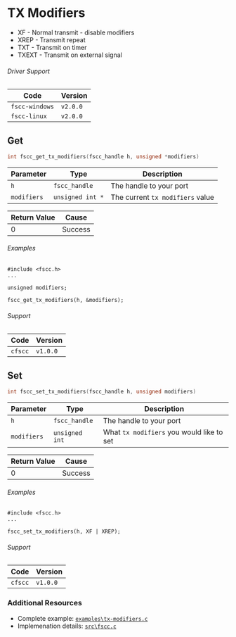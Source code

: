 # TX Modifiers

- XF - Normal transmit - disable modifiers
- XREP - Transmit repeat
- TXT - Transmit on timer
- TXEXT - Transmit on external signal

###### Driver Support
| Code           | Version
| -------------- | --------
| `fscc-windows` | `v2.0.0` 
| `fscc-linux`   | `v2.0.0` 

## Get
```c
int fscc_get_tx_modifiers(fscc_handle h, unsigned *modifiers)
```

| Parameter   | Type             | Description
| ----------- | ---------------- | -----------------------
| `h`         | `fscc_handle`    | The handle to your port
| `modifiers` | `unsigned int *` | The current `tx modifiers` value

| Return Value | Cause
| ------------ | ------------------------------------------------------------------
| 0            | Success

###### Examples
```
#include <fscc.h>
...

unsigned modifiers;

fscc_get_tx_modifiers(h, &modifiers);
```

###### Support
| Code           | Version
| -------------- | --------
| `cfscc`        | `v1.0.0`


## Set
```c
int fscc_set_tx_modifiers(fscc_handle h, unsigned modifiers)
```

| Parameter   | Type           | Description
| ----------- | -------------- | -----------------------
| `h`         | `fscc_handle`  | The handle to your port
| `modifiers` | `unsigned int` | What `tx modifiers` you would like to set

| Return Value | Cause
| ------------ | ------------------------------------------------------------------
| 0            | Success

###### Examples
```
#include <fscc.h>
...

fscc_set_tx_modifiers(h, XF | XREP);
```

###### Support
| Code           | Version
| -------------- | --------
| `cfscc`        | `v1.0.0`


### Additional Resources
- Complete example: [`examples\tx-modifiers.c`](https://github.com/commtech/cfscc/blob/master/examples/tx-modifiers/tx-modifiers.c)
- Implemenation details: [`src\fscc.c`](https://github.com/commtech/cfscc/blob/master/src/fscc.c)
